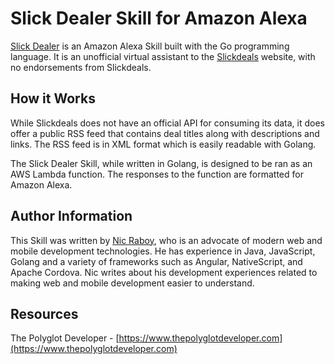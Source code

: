 # Slick Dealer Skill for Amazon Alexa

[Slick Dealer](https://www.amazon.com/gp/product/B07J43J36F?ie=UTF8&ref-suffix=ss_rw) is an Amazon Alexa Skill built with the Go programming language. It is an unofficial virtual assistant to the [Slickdeals](https://www.slickdeals.net) website, with no endorsements from Slickdeals.

## How it Works

While Slickdeals does not have an official API for consuming its data, it does offer a public RSS feed that contains deal titles along with descriptions and links. The RSS feed is in XML format which is easily readable with Golang.

The Slick Dealer Skill, while written in Golang, is designed to be ran as an AWS Lambda function. The responses to the function are formatted for Amazon Alexa.

## Author Information

This Skill was written by [Nic Raboy](https://www.nraboy.com), who is an advocate of modern web and mobile development technologies. He has experience in Java, JavaScript, Golang and a variety of frameworks such as Angular, NativeScript, and Apache Cordova. Nic writes about his development experiences related to making web and mobile development easier to understand.

## Resources

The Polyglot Developer - [https://www.thepolyglotdeveloper.com](https://www.thepolyglotdeveloper.com)